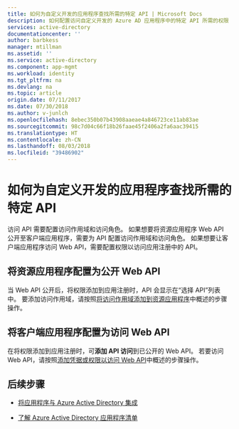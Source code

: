 ```yaml
---
title: 如何为自定义开发的应用程序查找所需的特定 API | Microsoft Docs
description: 如何配置访问自定义开发的 Azure AD 应用程序中的特定 API 所需的权限
services: active-directory
documentationcenter: ''
author: barbkess
manager: mtillman
ms.assetid: ''
ms.service: active-directory
ms.component: app-mgmt
ms.workload: identity
ms.tgt_pltfrm: na
ms.devlang: na
ms.topic: article
origin.date: 07/11/2017
ms.date: 07/30/2018
ms.author: v-junlch
ms.openlocfilehash: 8ebec350b07b43908aaeae4a846723ce11ab83ae
ms.sourcegitcommit: 98c7d04c66f18b26faae45f2406a2fa6aac39415
ms.translationtype: HT
ms.contentlocale: zh-CN
ms.lasthandoff: 08/03/2018
ms.locfileid: "39486902"
---
```

# <a name="how-to-find-a-specific-api-needed-for-a-custom-developed-application"></a>如何为自定义开发的应用程序查找所需的特定 API

访问 API 需要配置访问作用域和访问角色。 如果想要将资源应用程序 Web API 公开至客户端应用程序，需要为 API 配置访问作用域和访问角色。 如果想要让客户端应用程序访问 Web API，需要配置权限以访问应用注册中的 API。

## <a name="configuring-a-resource-application-to-expose-web-apis"></a>将资源应用程序配置为公开 Web API

当 Web API 公开后，将权限添加到应用注册时，API 会显示在“选择 API”列表中。 要添加访问作用域，请按照[将访问作用域添加到资源应用程序](/active-directory/develop/active-directory-integrating-applications#adding-access-scopes-to-your-resource-application)中概述的步骤操作。

## <a name="configuring-a-client-application-to-access-web-apis"></a>将客户端应用程序配置为访问 Web API

在将权限添加到应用注册时，可**添加 API 访问**到已公开的 Web API。 若要访问 Web API，请按照[添加凭据或权限以访问 Web API](/active-directory/develop/active-directory-integrating-applications#to-add-credentials-or-permissions-to-access-web-apis)中概述的步骤操作。

## <a name="next-steps"></a>后续步骤

-   [将应用程序与 Azure Active Directory 集成](/active-directory/develop/active-directory-integrating-applications)

-   [了解 Azure Active Directory 应用程序清单](/active-directory/develop/active-directory-application-manifest)


<!-- Update_Description: link update -->
